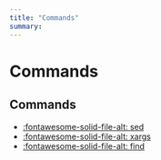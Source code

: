 ```yaml
---
title: "Commands"
summary:
---
```


Commands
===

Commands
---

- [:fontawesome-solid-file-alt: sed](01-sed.md)
- [:fontawesome-solid-file-alt: xargs](02-xargs.md)
- [:fontawesome-solid-file-alt: find](03-find.md)
